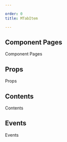 ```yaml
---

order: 0
title: MTabItem

---
```

 
## Component Pages
 
Component Pages
 
## Props
 
Props
 
## Contents
 
Contents
 
## Events
 
Events
 

